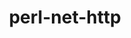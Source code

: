 ---
title: "perl-net-http"
layout: cache
categories: [package, develop-2024-12-08]
meta: {"versions": ["6.23"], "compilers": ["gcc@=11.4.0"], "oss": ["ubuntu22.04"], "platforms": ["linux"], "targets": ["x86_64_v3"], "stacks": ["e4s", "root"], "num_specs": 1, "num_specs_by_stack": {"e4s": 1, "root": 1}}
spec_details: [{"hash": "ggj56h2u4kmc2tejz3qqihn4x4ypxhtk", "compiler": "gcc@=11.4.0", "versions": ["6.23"], "os": "ubuntu22.04", "platform": "linux", "target": "x86_64_v3", "variants": ["build_system=perl"], "stacks": ["e4s", "root"], "size": "-", "tarball": "https://binaries.spack.io/develop-2024-12-08/build_cache/linux-ubuntu22.04-x86_64_v3/gcc-11.4.0/perl-net-http-6.23/linux-ubuntu22.04-x86_64_v3-gcc-11.4.0-perl-net-http-6.23-ggj56h2u4kmc2tejz3qqihn4x4ypxhtk.spack"}]
---